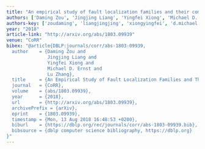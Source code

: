 ```yaml
---
title: "An empirical study of fault localization families and their combinations"
authors: ['Daming Zou', 'Jingjing Liang', 'Yingfei Xiong', 'Michael D. Ernst', 'Lu Zhang 0023']
authors-key: ['zoudaming', 'liangjingjing', 'xiongyingfei', 'd.michael', 'zhanglu']
year: "2018"
article-link: "http://arxiv.org/abs/1803.09939"
venue: "CoRR"
bibex: "@article{DBLP:journals/corr/abs-1803-09939,
  author    = {Daming Zou and
               Jingjing Liang and
               Yingfei Xiong and
               Michael D. Ernst and
               Lu Zhang},
  title     = {An Empirical Study of Fault Localization Families and Their Combinations},
  journal   = {CoRR},
  volume    = {abs/1803.09939},
  year      = {2018},
  url       = {http://arxiv.org/abs/1803.09939},
  archivePrefix = {arXiv},
  eprint    = {1803.09939},
  timestamp = {Mon, 13 Aug 2018 16:48:53 +0200},
  biburl    = {https://dblp.org/rec/journals/corr/abs-1803-09939.bib},
  bibsource = {dblp computer science bibliography, https://dblp.org}
}"
---
```

